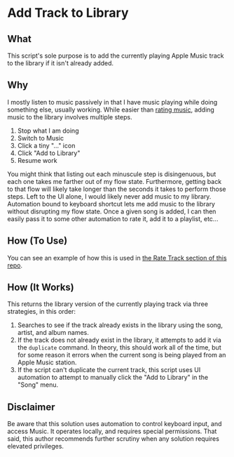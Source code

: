 # Add Track to Library

## What
This script's sole purpose is to add the currently playing Apple Music track to the library if it isn't already added.

## Why
I mostly listen to music passively in that I have music playing while doing something else, usually working. While easier than [rating music][wv], adding music to the library involves multiple steps.

1. Stop what I am doing
2. Switch to Music
3. Click a tiny "..." icon
4. Click "Add to Library"
5. Resume work

You might think that listing out each minuscule step is disingenuous, but each one takes me farther out of my flow state. Furthermore, getting back to that flow will likely take longer than the seconds it takes to perform those steps. Left to the UI alone, I would likely never add music to my library. Automation bound to keyboard shortcut lets me add music to the library without disrupting my flow state. Once a given song is added, I can then easily pass it to some other automation to rate it, add it to a playlist, etc...

## How (To Use)
You can see an example of how this is used in [the Rate Track section of this repo][rt].

## How (It Works)
This returns the library version of the currently playing track via three strategies, in this order:

1. Searches to see if the track already exists in the library using the song, artist, and album names. 
2. If the track does not already exist in the library, it attempts to add it via the `duplicate` command. In theory, this should work all of the time, but for some reason it errors when the current song is being played from an Apple Music station.
3. If the script can't duplicate the current track, this script uses UI automation to attempt to manually click the "Add to Library" in the "Song" menu. 

## Disclaimer
Be aware that this solution uses automation to control keyboard input, and access Music. It operates locally, and requires special permissions. That said, this author recommends further scrutiny when any solution requires elevated privileges.

[wv]: https://wormsandviruses.com/2020/11/why-rate-songs-using-automation/
[rt]: https://github.com/JackWellborn/AppleScripts/tree/main/Music/Rate%20Track
